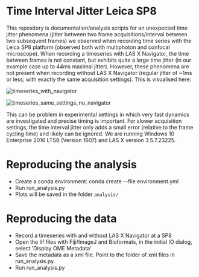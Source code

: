 # Time Interval Jitter Leica SP8

This repository is documentation/analysis scripts for an unexpected time jitter phenomena (jitter between two frame acquisitions/interval between two subsequent frames) we observed when recording time series with the Leica SP8 platform (observed both with multiphoton and confocal microscope). When recording a timeseries with LAS X Navigator, the time between frames is not constant, but exhibits quite a large time jitter (in our example case up to 44ms maximal jitter). However, these phenomena are not present when recording without LAS X Navigator (regular jitter of ~1ms or less; with exactly the same acquisition settings). This is visualised here:

![timeseries_with_navigator](https://github.com/JoeGreiner/TimeJitterLeicaSp8/assets/24453528/cb76c193-8531-4013-bb56-c33843ab4fb8)

![timeseries_same_settings_no_navigator](https://github.com/JoeGreiner/TimeJitterLeicaSp8/assets/24453528/2ab60260-a0eb-4d1a-9632-813f6605580b)

This can be problem in experimental settings in which very fast dynamics are investigated and precise timing is important. For slower acquisition settings, the time interval jitter only adds a small error (relative to the frame cycling time) and likely can be ignored. We are running Windows 10 Enterprise 2016 LTSB (Version 1607) and LAS X version 3.5.7.23225.

# Reproducing the analysis
* Create a conda environment: conda create --file environment.yml
* Run run_analysis.py
* Plots will be saved in the folder `analysis/`

# Reproducing the data
* Record a timeseries with and without LAS X Navigator at a SP8
* Open the lif files with Fiji/ImageJ and Bioformats, in the initial IO dialog, select 'Display OME Metadata'
* Save the metadata as a xml file. Point to the folder of xml files in run_analysis.py.
* Run run_analysis.py
